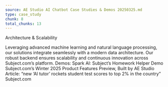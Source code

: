 ```yaml
---
source: AE Studio AI Chatbot Case Studies & Demos 20250325.md
type: case_study
chunk: 8
total_chunks: 13
---
```


Architecture & Scalability

Leveraging advanced machine learning and natural language processing, our solutions integrate seamlessly with a modern data architecture. Our robust backend ensures scalability and continuous innovation across Subject.com’s platform. 
Demos:
Spark AI: Subject’s Homework Helper Demo 
Subject.com’s Winter 2025 Product Features Preview, Built by AE Studio
Article: “new ‘AI tutor’ rockets student test scores to top 2% in the country”
Subject.com